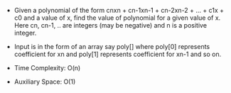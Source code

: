 - Given a polynomial of the form cnxn + cn-1xn-1 + cn-2xn-2 + … + c1x + c0 and a value of x, find the value of polynomial for a given value of x. Here cn, cn-1, .. are integers (may be negative) and n is a positive integer.
- Input is in the form of an array say poly[] where poly[0] represents coefficient for xn and poly[1] represents coefficient for xn-1 and so on.
- Time Complexity: O(n)

- Auxiliary Space: O(1)
